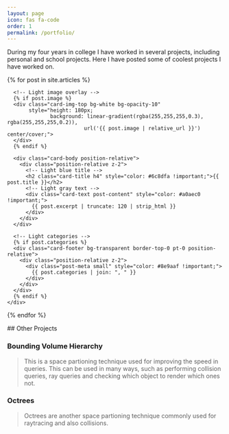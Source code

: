 ```yaml
---
layout: page
icon: fas fa-code
order: 1
permalink: /portfolio/
---
```

During my four years in college I have worked in several projects, including personal and school projects. Here I have posted some of coolest projects I have worked on.

<div class="card-list">
  {% for post in site.articles %}
    <div class="card post-preview mb-4 bg-transparent position-relative border-light">
      <!-- Clickable overlay -->
      <a href="{{ post.url | relative_url }}" class="stretched-link z-1"></a>
      
      <!-- Light image overlay -->
      {% if post.image %}
      <div class="card-img-top bg-white bg-opacity-10" 
           style="height: 180px; 
                  background: linear-gradient(rgba(255,255,255,0.3), rgba(255,255,255,0.2)), 
                             url('{{ post.image | relative_url }}') center/cover;">
      </div>
      {% endif %}
      
      <div class="card-body position-relative">
        <div class="position-relative z-2">
          <!-- Light blue title -->
          <h2 class="card-title h4" style="color: #6c8dfa !important;">{{ post.title }}</h2>
          <!-- Light gray text -->
          <div class="card-text post-content" style="color: #a0aec0 !important;">
            {{ post.excerpt | truncate: 120 | strip_html }}
          </div>
        </div>
      </div>
      
      <!-- Light categories -->
      {% if post.categories %}
      <div class="card-footer bg-transparent border-top-0 pt-0 position-relative">
        <div class="position-relative z-2">
          <div class="post-meta small" style="color: #8e9aaf !important;">
            {{ post.categories | join: ", " }}
          </div>
        </div>
      </div>
      {% endif %}
    </div>
  {% endfor %}
</div>
## Other Projects

### Bounding Volume Hierarchy
> This is a space partioning technique used for improving the speed in queries. This can be used in many ways, such as performing collision queries, ray queries and checking which object to render which ones not. 

### Octrees
>Octrees are another space partioning technique commonly used for raytracing and also collisions.
